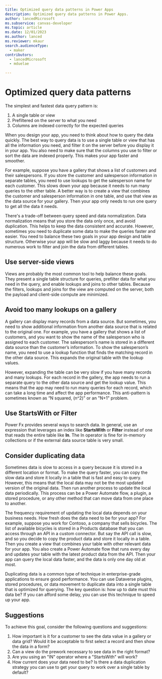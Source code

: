```yaml
---
title: Optimized query data patterns in Power Apps  
description: Optimized query data patterns in Power Apps.
author: lancedMicrosoft
ms.subservice: canvas-developer
ms.topic: article
ms.date: 12/01/2023
ms.author: lanced
ms.reviewer: mkaur
search.audienceType:
  - maker
contributors:
  - lancedMicrosoft
  - mduelae
  
---
```


# Optimized query data patterns
The simplest and fastest data query pattern is:

1. A single table or view
2. Prefiltered on the server to what you need
3. Columns are indexed correctly for the expected queries
 
When you design your app, you need to think about how to query the data quickly. The best way to query data is to use a single table or view that has all the information you need, and filter it on the server before you display it in your app. You also need to make sure that the columns you use to filter or sort the data are indexed properly. This makes your app faster and smoother.

For example, suppose you have a gallery that shows a list of customers and their salespersons. If you store the customer and salesperson information in separate tables, you need to use lookups to get the salesperson name for each customer. This slows down your app because it needs to run many queries to the other table. A better way is to create a view that combines the customer and salesperson information in one table, and use that view as the data source for your gallery. Then your app only needs to run one query to get all the data it needs.

There's a trade-off between query speed and data normalization. Data normalization means that you store the data only once, and avoid duplication. This helps to keep the data consistent and accurate. However, sometimes you need to duplicate some data to make the queries faster and easier. You need to balance these two goals in your app design and table structure. Otherwise your app will be slow and laggy because it needs to do numerous work to filter and join the data from different tables.

## Use server-side views
Views are probably the most common tool to help balance these goals.  They present a single table structure for queries, prefilter data for what you need in the query, and enable lookups and joins to other tables. Because the filters, lookups and joins for the view are computed on the server, both the payload and client-side compute are minimized. 

## Avoid too many lookups on a gallery
A gallery can display many records from a data source. But sometimes, you need to show additional information from another data source that is related to the original one. For example, you have a gallery that shows a list of customers, and you want to show the name of the salesperson who is assigned to each customer. The salesperson’s name is stored in a different data source than the customer’s information. To show the salesperson’s name, you need to use a lookup function that finds the matching record in the other data source. This expands the original table with the lookup values.

However, expanding the table can be very slow if you have many records and many lookups. For each record in the gallery, the app needs to run a separate query to the other data source and get the lookup value. This means that the app may need to run many queries for each record, which can take a long time and affect the app performance. This anti-pattern is sometimes known as “N squared, (n^2)" or an "N+1" problem.

## Use StartsWith or Filter
Power Fx provides several ways to search data. In general, use an expression that leverages an index like **StartsWith** or **Filter** instead of one that reads the entire table like **In**. The In operator is fine for in-memory collections or if the external data source table is very small.

## Consider duplicating data 
Sometimes data is slow to access in a query because it is stored in a different location or format. To make the query faster, you can copy the slow data and store it locally in a table that is fast and easy to query. However, this means that the local data may not be the most updated version of the original data. Then run another process to update the local data periodically. This process can be a Power Automate flow, a plugin, a stored procedure, or any other method that can move data from one place to another.

The frequency requirement of updating the local data depends on your business needs. How fresh does the data need to be for your app? For example, suppose you work for Contoso, a company that sells bicycles. The list of available bicycles is stored in a Products database that you can access through an API in a custom connector. But say the API call is slow, and so you decide to copy the product data and store it locally in a table. Then you create a view that combines your table with other relevant data for your app. You also create a Power Automate flow that runs every day and updates your table with the latest product data from the API. Then your app can query the local data faster, and the data is only one day old at most.

Duplicating data is a common type of technique in enterprise-grade applications to ensure good performance. You can use Dataverse plugins, stored procedures, or data movement to duplicate data into a single table that is optimized for querying. The key question is: how up to date must this data be? If you can afford some delay, you can use this technique to speed up your app.

## Suggestions

To achieve this goal, consider the following questions and suggestions:

1. How important is it for a customer to see the data value in a gallery or data grid? Would it be acceptable to first select a record and then show the data in a form?
2. Can a view do the prework necessary to see data in the right format?
3. Are you using an "IN" operator where a "StartsWith" will work? 
4. How current does your data need to be? Is there a data duplication strategy you can use to get your query to work over a single table by default?